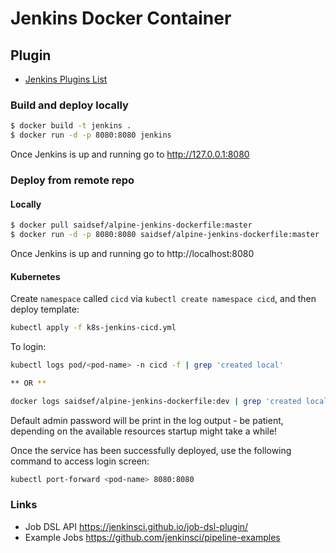 # Jenkins Docker Container

## Plugin
 - [Jenkins Plugins List](files/plugins.txt)

### Build and deploy locally
```bash
$ docker build -t jenkins .
$ docker run -d -p 8080:8080 jenkins
```
Once Jenkins is up and running go to http://127.0.0.1:8080

### Deploy from remote repo

#### Locally
```bash
$ docker pull saidsef/alpine-jenkins-dockerfile:master
$ docker run -d -p 8080:8080 saidsef/alpine-jenkins-dockerfile:master
```
Once Jenkins is up and running go to http://localhost:8080

#### Kubernetes

Create `namespace` called `cicd` via `kubectl create namespace cicd`, and then deploy template:

```bash
kubectl apply -f k8s-jenkins-cicd.yml
```

To login:
```bash
kubectl logs pod/<pod-name> -n cicd -f | grep 'created local'

** OR **

docker logs saidsef/alpine-jenkins-dockerfile:dev | grep 'created local'
```
Default admin password will be print in the log output - be patient, depending on the available resources startup might take a while!

Once the service has been successfully deployed, use the following command to access login screen:

```bash
kubectl port-forward <pod-name> 8080:8080
```

### Links

- Job DSL API https://jenkinsci.github.io/job-dsl-plugin/
- Example Jobs https://github.com/jenkinsci/pipeline-examples
